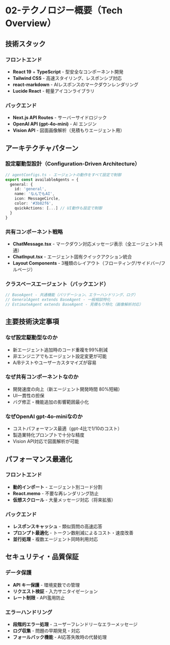 # 02-テクノロジー概要（Tech Overview）

## 技術スタック

### フロントエンド
- **React 19** + **TypeScript** - 型安全なコンポーネント開発
- **Tailwind CSS** - 高速スタイリング、レスポンシブ対応
- **react-markdown** - AIレスポンスのマークダウンレンダリング
- **Lucide React** - 軽量アイコンライブラリ

### バックエンド
- **Next.js API Routes** - サーバーサイドロジック
- **OpenAI API (gpt-4o-mini)** - AI エンジン
- **Vision API** - 図面画像解析（見積もりエージェント用）

## アーキテクチャパターン

### 設定駆動型設計（Configuration-Driven Architecture）
```typescript
// agentConfigs.ts - エージェントの動作をすべて設定で制御
export const availableAgents = {
  general: {
    id: 'general',
    name: 'なんでもAI',
    icon: MessageCircle,
    color: '#3b82f6',
    quickActions: [...] // UI動作も設定で制御
  }
}
```

### 共有コンポーネント戦略
- **ChatMessage.tsx** - マークダウン対応メッセージ表示（全エージェント共通）
- **ChatInput.tsx** - エージェント固有クイックアクション統合
- **Layout Components** - 3種類のレイアウト（フローティング/サイドバー/フルページ）

### クラスベースエージェント（バックエンド）
```typescript
// BaseAgent - 共通機能（バリデーション、エラーハンドリング、ログ）
// GeneralAgent extends BaseAgent - 一般相談特化
// EstimateAgent extends BaseAgent - 見積もり特化（画像解析対応）
```

## 主要技術決定事項

### なぜ設定駆動型なのか
- 新エージェント追加時のコード重複を99%削減
- 非エンジニアでもエージェント設定変更が可能
- A/Bテストやユーザーカスタマイズが容易

### なぜ共有コンポーネントなのか
- 開発速度の向上（新エージェント開発時間 80%短縮）
- UI一貫性の担保
- バグ修正・機能追加の影響範囲最小化

### なぜOpenAI gpt-4o-miniなのか
- コストパフォーマンス最適（gpt-4比で1/10のコスト）
- 製造業特化プロンプトで十分な精度
- Vision API対応で図面解析が可能

## パフォーマンス最適化

### フロントエンド
- **動的インポート** - エージェント別コード分割
- **React.memo** - 不要な再レンダリング防止
- **仮想スクロール** - 大量メッセージ対応（将来拡張）

### バックエンド
- **レスポンスキャッシュ** - 類似質問の高速応答
- **プロンプト最適化** - トークン数削減によるコスト・速度改善
- **並行処理** - 複数エージェント同時利用対応

## セキュリティ・品質保証

### データ保護
- **API キー保護** - 環境変数での管理
- **リクエスト検証** - 入力サニタイゼーション
- **レート制限** - API濫用防止

### エラーハンドリング
- **段階的エラー処理** - ユーザーフレンドリーなエラーメッセージ
- **ログ収集** - 問題の早期発見・対応
- **フォールバック機能** - AI応答失敗時の代替処理